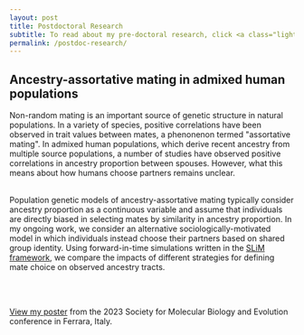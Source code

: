 ```yaml
---
layout: post
title: Postdoctoral Research
subtitle: To read about my pre-doctoral research, click <a class="light-bg" href="/past-research"><u>here</u></a>.
permalink: /postdoc-research/
---
```


<h2> Ancestry-assortative mating in admixed human populations </h2>

Non-random mating is an important source of genetic structure in natural populations. In a variety of species, positive correlations have been observed in trait values
between mates, a phenonenon termed "assortative mating". In admixed human populations, which derive recent ancestry from multiple source populations, a number of studies
have observed positive correlations in ancestry proportion between spouses. However, what this means about how humans choose partners remains unclear.
<br>
<br>

Population genetic models of ancestry-assortative mating typically consider ancestry proportion as a continuous variable and assume that individuals are directly biased
in selecting mates by similarity in ancestry proportion. In my ongoing work, we consider an alternative sociologically-motivated model in which individuals instead choose their
partners based on shared group identity. Using forward-in-time simulations written in the
<a class="light-bg"  href="https://messerlab.org/slim/" target="_blank" rel="noopener noreferrer">SLiM framework</a>, we compare the impacts of different strategies for
defining mate choice on observed ancestry tracts.

<br>
<br>

<a class="light-bg" href="/files/2023_SMBE_Poster.pdf" target="_blank" rel="noopener noreferrer">View my poster</a>
from the 2023 Society for Molecular Biology and Evolution conference in Ferrara, Italy.<i class='fa fa-link fa-lg'></i>

